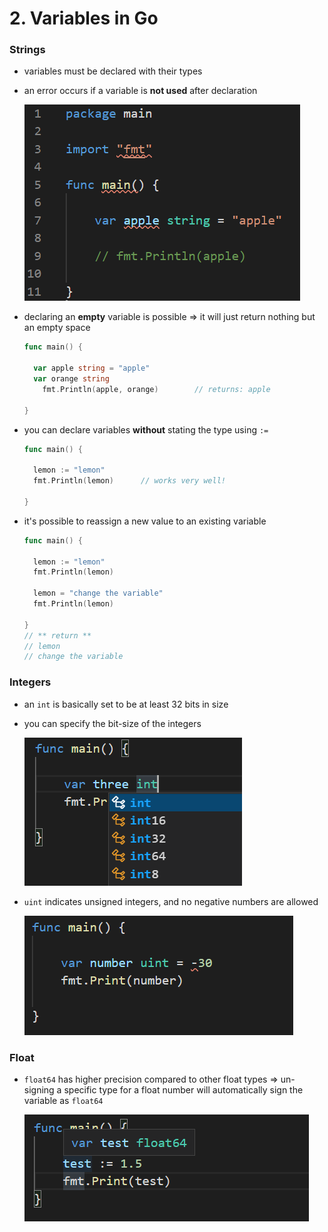 # 2. Variables in Go

### Strings

- variables must be declared with their types

- an error occurs if a variable is **not used** after declaration

  ![image-20210728172457068](img/image-20210728172457068.png)

- declaring an **empty** variable is possible => it will just return nothing but an empty space

  ```go
  func main() {
  
  	var apple string = "apple"
  	var orange string
      fmt.Println(apple, orange)		// returns: apple 
  
  }
  ```

- you can declare variables **without** stating the type using `:=`

  ```go
  func main() {
  
  	lemon := "lemon"
  	fmt.Println(lemon)		// works very well!
  
  }
  ```

- it's possible to reassign a new value to an existing variable

  ```go
  func main() {
  
  	lemon := "lemon"
  	fmt.Println(lemon)
  
  	lemon = "change the variable"
  	fmt.Println(lemon)
  
  }
  // ** return **
  // lemon
  // change the variable
  ```

  

### Integers

- an `int` is basically set to be at least 32 bits in size

- you can specify the bit-size of the integers

  ![image-20210728174831074](img/image-20210728174831074.png)

- `uint` indicates unsigned integers, and no negative numbers are allowed

  ![image-20210729092818215](img/image-20210729092818215.png)

  



### Float

- `float64` has higher precision compared to other float types => un-signing a specific type for a float number will automatically sign the variable as `float64`

  ![image-20210729093143354](img/image-20210729093143354.png)
